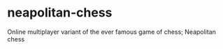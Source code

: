 neapolitan-chess
================

Online multiplayer variant of the ever famous game of chess; Neapolitan chess
